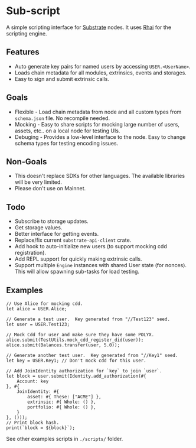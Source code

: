 # Sub-script

A simple scripting interface for [Substrate](https://substrate.dev) nodes.
It uses [Rhai](https://rhai.rs) for the scripting engine.

## Features

- Auto generate key pairs for named users by accessing `USER.<UserName>`.
- Loads chain metadata for all modules, extrinsics, events and storages.
- Easy to sign and submit extrinsic calls.

## Goals

- Flexible - Load chain metadata from node and all custom types from `schema.json` file.  No recompile needed.
- Mocking - Easy to share scripts for mocking large number of users, assets, etc.. on a local node for testing UIs.
- Debuging - Provides a low-level interface to the node.  Easy to change schema types for testing encoding issues.

## Non-Goals

- This doesn't replace SDKs for other languages.  The available libraries will be very limited.
- Please don't use on Mainnet.

## Todo

- Subscribe to storage updates.
- Get storage values.
- Better interface for getting events.
- Replace/fix current `substrate-api-client` crate.
- Add hook to auto-initialize new users (to support mocking cdd registration).
- Add REPL support for quickly making extrinsic calls.
- Support multiple `Engine` instances with shared User state (for nonces).  This will allow spawning sub-tasks for load testing.

## Examples

```rhai
// Use Alice for mocking cdd.
let alice = USER.Alice;

// Generate a test user.  Key generated from "//Test123" seed.
let user = USER.Test123;

// Mock Cdd for user and make sure they have some POLYX.
alice.submit(TestUtils.mock_cdd_register_did(user));
alice.submit(Balances.transfer(user, 5.0));

// Generate another test user.  Key generated from "//Key1" seed.
let key = USER.Key1; // Don't mock cdd for this user.

// Add JoinIdentity authorization for `key` to join `user`.
let block = user.submit(Identity.add_authorization(#{
	Account: key
}, #{
	JoinIdentity: #{
		asset: #{ These: ["ACME"] },
		extrinsic: #{ Whole: () },
		portfolio: #{ Whole: () },
	}
}, ()));
// Print block hash.
print(`block = ${block}`);
```

See other examples scripts in `./scripts/` folder.

